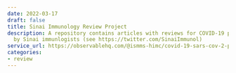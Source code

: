 ```yaml
---
date: 2022-03-17
draft: false
title: Sinai Immunology Review Project
description: A repository contains articles with reviews for COVID-19 preprints written
  by Sinai immunlogists (see https://twitter.com/SinaiImmunol)
service_url: https://observablehq.com/@ismms-himc/covid-19-sars-cov-2-preprints-from-medrxiv-and-biorxiv
categories:
- review
---
```



